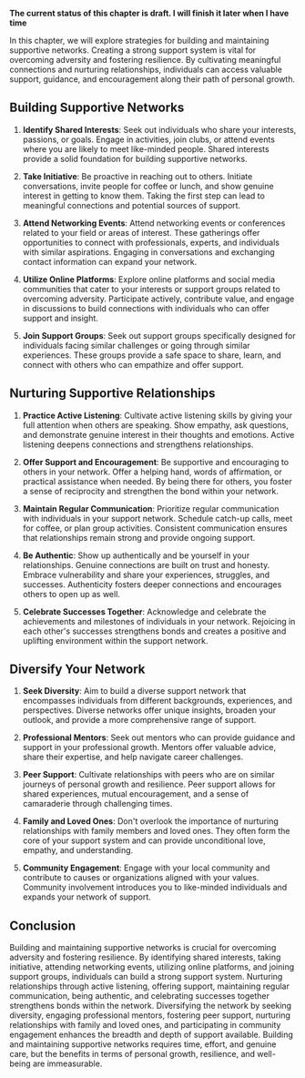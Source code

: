 **The current status of this chapter is draft. I will finish it later when I have time**

In this chapter, we will explore strategies for building and maintaining supportive networks. Creating a strong support system is vital for overcoming adversity and fostering resilience. By cultivating meaningful connections and nurturing relationships, individuals can access valuable support, guidance, and encouragement along their path of personal growth.

Building Supportive Networks
----------------------------

1. **Identify Shared Interests**: Seek out individuals who share your interests, passions, or goals. Engage in activities, join clubs, or attend events where you are likely to meet like-minded people. Shared interests provide a solid foundation for building supportive networks.

2. **Take Initiative**: Be proactive in reaching out to others. Initiate conversations, invite people for coffee or lunch, and show genuine interest in getting to know them. Taking the first step can lead to meaningful connections and potential sources of support.

3. **Attend Networking Events**: Attend networking events or conferences related to your field or areas of interest. These gatherings offer opportunities to connect with professionals, experts, and individuals with similar aspirations. Engaging in conversations and exchanging contact information can expand your network.

4. **Utilize Online Platforms**: Explore online platforms and social media communities that cater to your interests or support groups related to overcoming adversity. Participate actively, contribute value, and engage in discussions to build connections with individuals who can offer support and insight.

5. **Join Support Groups**: Seek out support groups specifically designed for individuals facing similar challenges or going through similar experiences. These groups provide a safe space to share, learn, and connect with others who can empathize and offer support.

Nurturing Supportive Relationships
----------------------------------

1. **Practice Active Listening**: Cultivate active listening skills by giving your full attention when others are speaking. Show empathy, ask questions, and demonstrate genuine interest in their thoughts and emotions. Active listening deepens connections and strengthens relationships.

2. **Offer Support and Encouragement**: Be supportive and encouraging to others in your network. Offer a helping hand, words of affirmation, or practical assistance when needed. By being there for others, you foster a sense of reciprocity and strengthen the bond within your network.

3. **Maintain Regular Communication**: Prioritize regular communication with individuals in your support network. Schedule catch-up calls, meet for coffee, or plan group activities. Consistent communication ensures that relationships remain strong and provide ongoing support.

4. **Be Authentic**: Show up authentically and be yourself in your relationships. Genuine connections are built on trust and honesty. Embrace vulnerability and share your experiences, struggles, and successes. Authenticity fosters deeper connections and encourages others to open up as well.

5. **Celebrate Successes Together**: Acknowledge and celebrate the achievements and milestones of individuals in your network. Rejoicing in each other's successes strengthens bonds and creates a positive and uplifting environment within the support network.

Diversify Your Network
----------------------

1. **Seek Diversity**: Aim to build a diverse support network that encompasses individuals from different backgrounds, experiences, and perspectives. Diverse networks offer unique insights, broaden your outlook, and provide a more comprehensive range of support.

2. **Professional Mentors**: Seek out mentors who can provide guidance and support in your professional growth. Mentors offer valuable advice, share their expertise, and help navigate career challenges.

3. **Peer Support**: Cultivate relationships with peers who are on similar journeys of personal growth and resilience. Peer support allows for shared experiences, mutual encouragement, and a sense of camaraderie through challenging times.

4. **Family and Loved Ones**: Don't overlook the importance of nurturing relationships with family members and loved ones. They often form the core of your support system and can provide unconditional love, empathy, and understanding.

5. **Community Engagement**: Engage with your local community and contribute to causes or organizations aligned with your values. Community involvement introduces you to like-minded individuals and expands your network of support.

Conclusion
----------

Building and maintaining supportive networks is crucial for overcoming adversity and fostering resilience. By identifying shared interests, taking initiative, attending networking events, utilizing online platforms, and joining support groups, individuals can build a strong support system. Nurturing relationships through active listening, offering support, maintaining regular communication, being authentic, and celebrating successes together strengthens bonds within the network. Diversifying the network by seeking diversity, engaging professional mentors, fostering peer support, nurturing relationships with family and loved ones, and participating in community engagement enhances the breadth and depth of support available. Building and maintaining supportive networks requires time, effort, and genuine care, but the benefits in terms of personal growth, resilience, and well-being are immeasurable.
